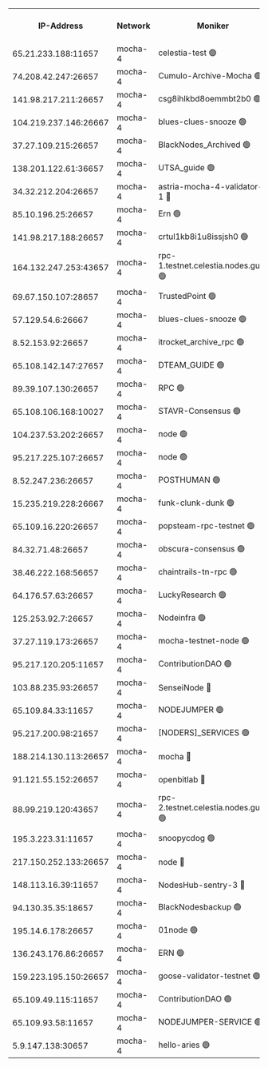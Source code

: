 


<table><tr><th>IP-Address</th><th>Network</th><th>Moniker</th><th>Latest Block Height</th><th>Earliest Block Height</th><th>Catching Up</th><th>Tx Index</th><th>Voting Power</th><th>Version</th><th>Scan Time</th></tr><tr><td>65.21.233.188:11657</td><td>mocha-4</td><td>celestia-test 🟢</td><td>4670909</td><td>0</td><td>False</td><td>on</td><td>0</td><td>3.3.1-mocha</td><td>2025-02-13T15:48:20.309156938UTC</td></tr><tr><td>74.208.42.247:26657</td><td>mocha-4</td><td>Cumulo-Archive-Mocha 🟢</td><td>4670878</td><td>1</td><td>False</td><td>on</td><td>0</td><td>3.3.1-mocha</td><td>2025-02-13T15:45:38.591287915UTC</td></tr><tr><td>141.98.217.211:26657</td><td>mocha-4</td><td>csg8ihlkbd8oemmbt2b0 🟢</td><td>4670880</td><td>1</td><td>False</td><td>on</td><td>0</td><td>3.3.0-mocha</td><td>2025-02-13T15:45:47.523855573UTC</td></tr><tr><td>104.219.237.146:26667</td><td>mocha-4</td><td>blues-clues-snooze 🟢</td><td>4670880</td><td>1</td><td>False</td><td>off</td><td>0</td><td>3.2.0-mocha</td><td>2025-02-13T15:45:48.208891802UTC</td></tr><tr><td>37.27.109.215:26657</td><td>mocha-4</td><td>BlackNodes_Archived 🟢</td><td>4670881</td><td>1</td><td>False</td><td>off</td><td>0</td><td>3.3.0-mocha</td><td>2025-02-13T15:45:54.737768252UTC</td></tr><tr><td>138.201.122.61:36657</td><td>mocha-4</td><td>UTSA_guide 🟢</td><td>4670882</td><td>1</td><td>False</td><td>on</td><td>0</td><td>3.3.1-mocha</td><td>2025-02-13T15:45:57.182871118UTC</td></tr><tr><td>34.32.212.204:26657</td><td>mocha-4</td><td>astria-mocha-4-validator-1 🔴</td><td>4670882</td><td>1</td><td>False</td><td>on</td><td>10509044</td><td>3.3.1-mocha</td><td>2025-02-13T15:45:57.518868386UTC</td></tr><tr><td>85.10.196.25:26657</td><td>mocha-4</td><td>Ern 🟢</td><td>4670883</td><td>1</td><td>False</td><td>on</td><td>0</td><td>3.3.1-mocha</td><td>2025-02-13T15:46:03.880637067UTC</td></tr><tr><td>141.98.217.188:26657</td><td>mocha-4</td><td>crtul1kb8i1u8issjsh0 🟢</td><td>4670886</td><td>1</td><td>False</td><td>on</td><td>0</td><td>3.3.0-mocha</td><td>2025-02-13T15:46:21.023983126UTC</td></tr><tr><td>164.132.247.253:43657</td><td>mocha-4</td><td>rpc-1.testnet.celestia.nodes.guru 🟢</td><td>4670892</td><td>1</td><td>False</td><td>on</td><td>0</td><td>3.3.1-mocha</td><td>2025-02-13T15:46:51.010121131UTC</td></tr><tr><td>69.67.150.107:28657</td><td>mocha-4</td><td>TrustedPoint 🟢</td><td>4670896</td><td>1</td><td>False</td><td>on</td><td>0</td><td>3.3.0-mocha</td><td>2025-02-13T15:47:14.522855294UTC</td></tr><tr><td>57.129.54.6:26667</td><td>mocha-4</td><td>blues-clues-snooze 🟢</td><td>4670897</td><td>1</td><td>False</td><td>off</td><td>0</td><td>3.2.0-mocha</td><td>2025-02-13T15:47:19.285999986UTC</td></tr><tr><td>8.52.153.92:26657</td><td>mocha-4</td><td>itrocket_archive_rpc 🟢</td><td>4670901</td><td>1</td><td>False</td><td>on</td><td>0</td><td>3.3.1-mocha</td><td>2025-02-13T15:47:38.289399274UTC</td></tr><tr><td>65.108.142.147:27657</td><td>mocha-4</td><td>DTEAM_GUIDE 🟢</td><td>4670904</td><td>1</td><td>False</td><td>on</td><td>0</td><td>3.3.1-mocha</td><td>2025-02-13T15:47:55.424555338UTC</td></tr><tr><td>89.39.107.130:26657</td><td>mocha-4</td><td>RPC 🟢</td><td>4670904</td><td>1</td><td>False</td><td>on</td><td>0</td><td>3.3.1-mocha</td><td>2025-02-13T15:47:55.739170585UTC</td></tr><tr><td>65.108.106.168:10027</td><td>mocha-4</td><td>STAVR-Consensus 🟢</td><td>4670908</td><td>1</td><td>False</td><td>on</td><td>0</td><td>3.3.1-mocha</td><td>2025-02-13T15:48:15.528208247UTC</td></tr><tr><td>104.237.53.202:26657</td><td>mocha-4</td><td>node 🟢</td><td>4670910</td><td>1</td><td>False</td><td>on</td><td>0</td><td>3.0.0-mocha</td><td>2025-02-13T15:48:23.959944668UTC</td></tr><tr><td>95.217.225.107:26657</td><td>mocha-4</td><td>node 🟢</td><td>4670910</td><td>1</td><td>False</td><td>on</td><td>0</td><td>3.3.1-mocha</td><td>2025-02-13T15:48:25.107765785UTC</td></tr><tr><td>8.52.247.236:26657</td><td>mocha-4</td><td>POSTHUMAN 🟢</td><td>4670911</td><td>1</td><td>False</td><td>on</td><td>0</td><td>3.3.1-mocha</td><td>2025-02-13T15:48:30.111309807UTC</td></tr><tr><td>15.235.219.228:26667</td><td>mocha-4</td><td>funk-clunk-dunk 🟢</td><td>4670914</td><td>1</td><td>False</td><td>off</td><td>0</td><td>3.2.0-mocha</td><td>2025-02-13T15:48:41.346642092UTC</td></tr><tr><td>65.109.16.220:26657</td><td>mocha-4</td><td>popsteam-rpc-testnet 🟢</td><td>4670915</td><td>1</td><td>False</td><td>on</td><td>0</td><td>3.3.1-mocha</td><td>2025-02-13T15:48:48.367841050UTC</td></tr><tr><td>84.32.71.48:26657</td><td>mocha-4</td><td>obscura-consensus 🟢</td><td>4670916</td><td>1</td><td>False</td><td>on</td><td>0</td><td>3.3.0-mocha</td><td>2025-02-13T15:48:54.237782159UTC</td></tr><tr><td>38.46.222.168:56657</td><td>mocha-4</td><td>chaintrails-tn-rpc 🟢</td><td>4670921</td><td>1</td><td>False</td><td>on</td><td>0</td><td>3.3.1</td><td>2025-02-13T15:49:19.881284971UTC</td></tr><tr><td>64.176.57.63:26657</td><td>mocha-4</td><td>LuckyResearch 🟢</td><td>4670887</td><td>1582001</td><td>False</td><td>off</td><td>0</td><td>3.3.1-mocha</td><td>2025-02-13T15:46:27.926975794UTC</td></tr><tr><td>125.253.92.7:26657</td><td>mocha-4</td><td>Nodeinfra 🟢</td><td>4670887</td><td>2070001</td><td>False</td><td>on</td><td>0</td><td>3.2.0</td><td>2025-02-13T15:46:26.512882352UTC</td></tr><tr><td>37.27.119.173:26657</td><td>mocha-4</td><td>mocha-testnet-node 🟢</td><td>4670908</td><td>2631379</td><td>False</td><td>on</td><td>0</td><td>3.3.0-mocha</td><td>2025-02-13T15:48:15.119709208UTC</td></tr><tr><td>95.217.120.205:11657</td><td>mocha-4</td><td>ContributionDAO 🟢</td><td>4670910</td><td>2723055</td><td>False</td><td>on</td><td>0</td><td>3.3.0-mocha</td><td>2025-02-13T15:48:24.359164251UTC</td></tr><tr><td>103.88.235.93:26657</td><td>mocha-4</td><td>SenseiNode 🔴</td><td>4670898</td><td>2968001</td><td>False</td><td>off</td><td>100008</td><td>3.3.1-mocha</td><td>2025-02-13T15:47:20.382037879UTC</td></tr><tr><td>65.109.84.33:11657</td><td>mocha-4</td><td>NODEJUMPER 🟢</td><td>4670910</td><td>3214501</td><td>False</td><td>off</td><td>0</td><td>3.0.0-mocha</td><td>2025-02-13T15:48:24.728442118UTC</td></tr><tr><td>95.217.200.98:21657</td><td>mocha-4</td><td>[NODERS]_SERVICES 🟢</td><td>4670880</td><td>3453468</td><td>False</td><td>on</td><td>0</td><td>3.2.0-mocha</td><td>2025-02-13T15:45:47.118164266UTC</td></tr><tr><td>188.214.130.113:26657</td><td>mocha-4</td><td>mocha 🔴</td><td>4670887</td><td>4163991</td><td>False</td><td>off</td><td>100001</td><td>3.3.0-mocha</td><td>2025-02-13T15:46:25.498184839UTC</td></tr><tr><td>91.121.55.152:26657</td><td>mocha-4</td><td>openbitlab 🔴</td><td>4670885</td><td>4177001</td><td>False</td><td>off</td><td>501058</td><td>3.3.1</td><td>2025-02-13T15:46:12.454459164UTC</td></tr><tr><td>88.99.219.120:43657</td><td>mocha-4</td><td>rpc-2.testnet.celestia.nodes.guru 🟢</td><td>4670908</td><td>4178037</td><td>False</td><td>on</td><td>0</td><td>3.3.1-mocha</td><td>2025-02-13T15:48:12.678041760UTC</td></tr><tr><td>195.3.223.31:11657</td><td>mocha-4</td><td>snoopycdog 🟢</td><td>4670917</td><td>4208501</td><td>False</td><td>off</td><td>0</td><td>3.3.1-mocha</td><td>2025-02-13T15:48:58.714297110UTC</td></tr><tr><td>217.150.252.133:26657</td><td>mocha-4</td><td>node 🔴</td><td>4670905</td><td>4244833</td><td>False</td><td>off</td><td>100505</td><td>3.3.1-mocha</td><td>2025-02-13T15:47:58.073362649UTC</td></tr><tr><td>148.113.16.39:11657</td><td>mocha-4</td><td>NodesHub-sentry-3 🔴</td><td>4670898</td><td>4549964</td><td>False</td><td>on</td><td>107152</td><td>3.3.1</td><td>2025-02-13T15:47:23.322749523UTC</td></tr><tr><td>94.130.35.35:18657</td><td>mocha-4</td><td>BlackNodesbackup 🟢</td><td>4670922</td><td>4579501</td><td>False</td><td>on</td><td>0</td><td>3.0.0-mocha</td><td>2025-02-13T15:49:24.909209587UTC</td></tr><tr><td>195.14.6.178:26657</td><td>mocha-4</td><td>01node 🟢</td><td>4670902</td><td>4633398</td><td>False</td><td>on</td><td>0</td><td>3.3.1</td><td>2025-02-13T15:47:42.786289493UTC</td></tr><tr><td>136.243.176.86:26657</td><td>mocha-4</td><td>ERN 🟢</td><td>4670910</td><td>4645501</td><td>False</td><td>off</td><td>0</td><td>3.3.1-mocha</td><td>2025-02-13T15:48:23.029244811UTC</td></tr><tr><td>159.223.195.150:26657</td><td>mocha-4</td><td>goose-validator-testnet 🟢</td><td>4670915</td><td>4646001</td><td>False</td><td>on</td><td>0</td><td>3.3.1-mocha</td><td>2025-02-13T15:48:51.483814785UTC</td></tr><tr><td>65.109.49.115:11657</td><td>mocha-4</td><td>ContributionDAO 🟢</td><td>4670896</td><td>4662610</td><td>False</td><td>off</td><td>0</td><td>3.3.0-mocha</td><td>2025-02-13T15:47:14.887971116UTC</td></tr><tr><td>65.109.93.58:11657</td><td>mocha-4</td><td>NODEJUMPER-SERVICE 🟢</td><td>4670922</td><td>4667501</td><td>False</td><td>off</td><td>0</td><td>3.0.0-mocha</td><td>2025-02-13T15:49:24.585268214UTC</td></tr><tr><td>5.9.147.138:30657</td><td>mocha-4</td><td>hello-aries 🟢</td><td>4670894</td><td>4669501</td><td>False</td><td>off</td><td>0</td><td>3.3.1-mocha</td><td>2025-02-13T15:47:03.531536585UTC</td></tr></table>